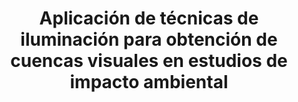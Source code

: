 ---
layout: publication
code: 2008-SIGRADI-cuencas_visuales
title: "Aplicación de técnicas de iluminación para obtención de cuencas visuales en estudios de impacto ambiental"
authors: Luis Hernández, Antonio Seoane, Alberto Jaspe-Villanueva, and Javier Taibo
year: 2008
type: Conference full-paper
conference: Congreso Internacional Sociedad Iberoamericana de Gráfica Digital (SIGraDi)
abstract: ""
projects: 
 - 
doi: 
lab_website: 
youtube: https://www.youtube.com/watch?v=
bibtex_id: 

---